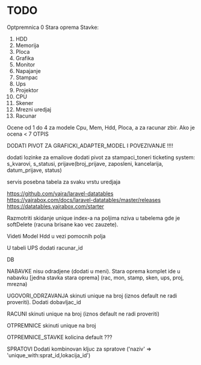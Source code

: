 # TODO

Optpremnica 0 Stara oprema
Stavke:

1. HDD
2. Memorija
3. Ploca
4. Grafika
5. Monitor
6. Napajanje
7. Stampac
8. Ups
9. Projektor
10. CPU
11. Skener
12. Mrezni uredjaj
13. Racunar

Ocene od 1 do 4 za modele Cpu, Mem, Hdd, Ploca, a za racunar zbir. Ako je ocena < 7 OTPIS

DODATI PIVOT ZA GRAFICKI_ADAPTER_MODEL I POVEZIVANJE !!!!

dodati lozinke za emailove
dodati pivot za stampaci_toneri
ticketing system: s_kvarovi, s_statusi, prijave(broj_prijave, zaposleni, kancelarija, datum_prijave, status)

servis posebna tabela za svaku vrstu uredjaja


https://github.com/yajra/laravel-datatables
https://yajrabox.com/docs/laravel-datatables/master/releases
https://datatables.yajrabox.com/starter

Razmotriti skidanje unique index-a na poljima nziva u tabelema gde je softDelete (racuna brisane kao vec zauzete).


Videti Model Hdd u vezi pomocnih polja

U tabeli UPS dodati racunar_id

DB

NABAVKE nisu odradjene (dodati u meni). Stara oprema komplet ide u nabavku [jedna stavka stara oprema]
(rac, mon, stamp, sken, ups, proj, mrezna)

UGOVORI_ODRZAVANJA skinuti unique na broj (iznos default ne radi proveriti). Dodati dobavljac_id

RACUNI skinuti unique na broj (iznos default ne radi proveriti)

OTPREMNICE skinuti unique na broj

OTPREMNICE_STAVKE kolicina default ???

SPRATOVI Dodati kombinovan kljuc za spratove ('naziv' => 'unique_with:sprat_id,lokacija_id')

